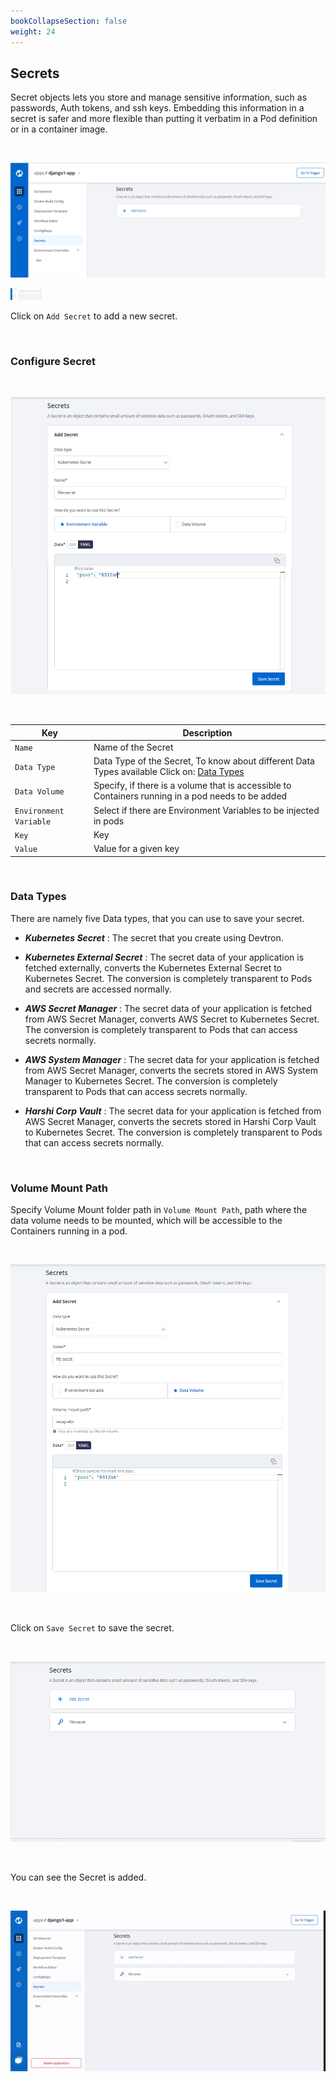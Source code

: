 ```yaml
---
bookCollapseSection: false
weight: 24
---
```

## Secrets 

Secret objects lets you store and manage sensitive information, such as passwords, Auth tokens, and ssh keys. Embedding this information in a secret is safer and more flexible than putting it verbatim in a Pod definition or in a container image.

&nbsp;&nbsp;

![Secret](../../secret1.png "Secret")


<img src="../../secret1.png " style="width:10%;">


Click on `Add Secret` to add a new secret.

<br />

### Configure Secret

<br />

![Add Secret](../../secret8.jpg "Add Secret")

&nbsp;&nbsp;


Key | Description
----|----
`Name` | Name of the Secret
`Data Type` | Data Type of the Secret, To know about different Data Types available Click on: [Data Types](https://docs.devtron.ai/docs/reference/creating-application/secrets/#data-types)
`Data Volume` | Specify, if there is a volume that is accessible to Containers running in a pod needs to be added
`Environment Variable` | Select if there are Environment Variables to be injected in pods
`Key` | Key
`Value` | Value for a given key


<br />

### Data Types

There are namely five Data types, that you can use to save your secret.

* ***Kubernetes Secret*** : The secret that you create using Devtron.

* ***Kubernetes External Secret*** : The secret data of your application is fetched externally, converts the Kubernetes External Secret to Kubernetes Secret. The conversion is completely transparent to Pods and secrets are accessed normally.

* ***AWS Secret Manager*** : The secret data of your application is fetched from AWS Secret Manager, converts AWS Secret to Kubernetes Secret. The conversion is completely transparent to Pods that can access secrets normally.

* ***AWS System Manager*** : The secret data for your application is fetched from AWS Secret Manager, converts the secrets stored in AWS System Manager to Kubernetes Secret. The conversion is completely transparent to Pods that can access secrets normally.

* ***Harshi Corp Vault*** : The secret data for your application is fetched from AWS Secret Manager, converts the secrets stored in Harshi Corp Vault to Kubernetes Secret. The conversion is completely transparent to Pods that can access secrets normally.

<br />


### Volume Mount Path

Specify Volume Mount folder path in `Volume Mount Path`, path where the data volume needs to be mounted, which will be accessible to the Containers running in a pod.

&nbsp;&nbsp;

![Save Secret](../../secret3.jpg "Save Secret")

&nbsp;&nbsp;

Click on `Save Secret` to save the secret.

&nbsp;&nbsp;

![Save Secret](../../secret4.png "Save Secret")

<br />

You can see the Secret is added.

&nbsp;&nbsp;

![Save Secret](../../arora3.gif "Save Secret")

